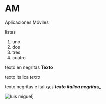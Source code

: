 # AM
Aplicaciones Móviles

listas 
1. uno
2. dos
3. tres
4. cuatro

texto en negritas
**Texto**

texto italica
_texto_

texto negritas e italix¡ca
***texto italica negritas_***

![luis miguel](https://github.com/user-attachments/assets/9e7a7ec1-f612-4914-917d-77c7b9e1214f)]
